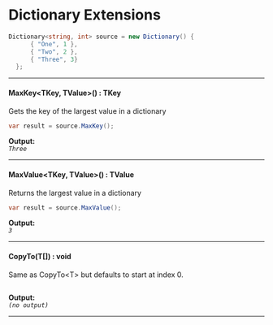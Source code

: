 ﻿# Dictionary Extensions

```csharp
Dictionary<string, int> source = new Dictionary() {
      { "One", 1 },
      { "Two", 2 },
      { "Three", 3}
  };
```

---
#### MaxKey&lt;TKey, TValue&gt;() : TKey
Gets the key of the largest value in a dictionary
```csharp
var result = source.MaxKey();
```
**Output:**  
_`Three`_

---
#### MaxValue&lt;TKey, TValue&gt;() : TValue
Returns the largest value in a dictionary
```csharp
var result = source.MaxValue();
```
**Output:**  
_`3`_

---
#### CopyTo(T[]) : void
Same as CopyTo&lt;T&gt; but defaults to start at index 0.
```csharp

```
**Output:**  
_`(no output)`_

---